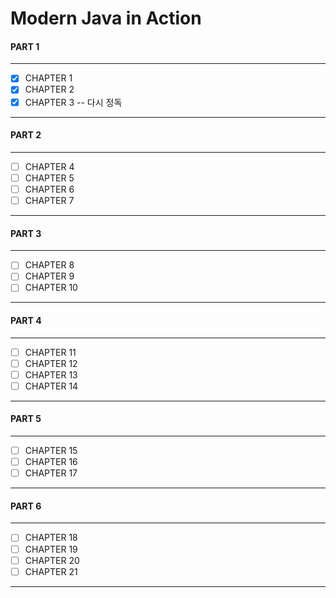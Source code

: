 # Modern Java in Action

#### PART 1 
---
* [x] CHAPTER 1
* [x] CHAPTER 2
* [x] CHAPTER 3 -- 다시 정독
--- 

#### PART 2
---
* [ ] CHAPTER 4
* [ ] CHAPTER 5
* [ ] CHAPTER 6
* [ ] CHAPTER 7
---

#### PART 3
---
* [ ] CHAPTER 8
* [ ] CHAPTER 9
* [ ] CHAPTER 10
---

#### PART 4
---
* [ ] CHAPTER 11
* [ ] CHAPTER 12
* [ ] CHAPTER 13
* [ ] CHAPTER 14
---

#### PART 5
---
* [ ] CHAPTER 15
* [ ] CHAPTER 16
* [ ] CHAPTER 17
---

#### PART 6
---
* [ ] CHAPTER 18
* [ ] CHAPTER 19
* [ ] CHAPTER 20
* [ ] CHAPTER 21
---  
